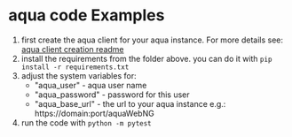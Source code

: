 # aqua code Examples

1. first create the aqua client for your aqua instance. For more details see: [aqua client creation readme](https://github.com/andagon/aqua-examples/blob/master/python/python_aqua_client/README.md) 
2. install the requirements from the folder above. you can do it with `pip install -r requirements.txt`
3. adjust the system variables for:
    - "aqua_user" - aqua user name
    - "aqua_password" - password for this user
    - "aqua_base_url" - the url to your aqua instance e.g.: https://domain:port/aquaWebNG
3. run the code with `python -m pytest`